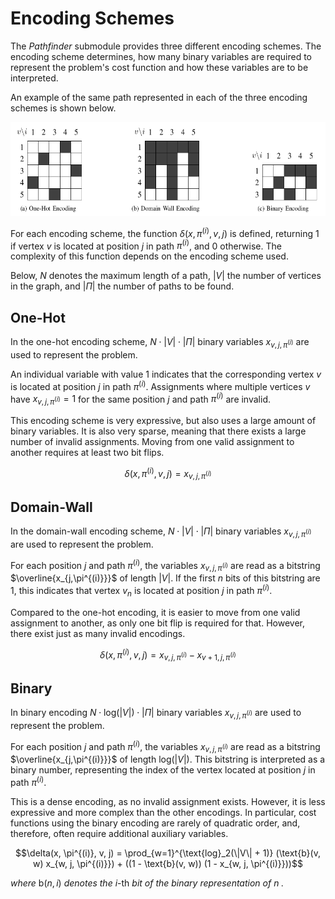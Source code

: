 # Encoding Schemes

The _Pathfinder_ submodule provides three different encoding schemes. The encoding scheme determines, how
many binary variables are required to represent the problem's cost function and how these variables are to be
interpreted.

An example of the same path represented in each of the three encoding schemes is shown below.

<p align="center">
<img src="../../_static/qubo_tools/encodings.png" height=150px alt="Encoding schemes">
</p>

For each encoding scheme, the function $\delta(x, \pi^{(i)}, v, j)$ is defined, returning 1 if vertex $v$ is located at position $j$ in path $\pi^{(i)}$, and 0 otherwise.
The complexity of this function depends on the encoding scheme used.

Below, $N$ denotes the maximum length of a path, $|V|$ the number of vertices in the graph, and $|\Pi|$ the number of paths to be found.

## One-Hot

In the one-hot encoding scheme, $N \cdot |V| \cdot |\Pi|$ binary variables $x_{v,j,\pi^{(i)}}$ are
used to represent the problem.

An individual variable with value 1 indicates that the corresponding vertex $v$ is located at position
$j$ in path $\pi^{(i)}$. Assignments where multiple vertices $v$ have $x_{v,j,\pi^{(i)}} = 1$ for the same position $j$ and path $\pi^{(i)}$ are invalid.

This encoding scheme is very expressive, but also uses a large amount of binary variables. It is also
very sparse, meaning that there exists a large number of invalid assignments. Moving from one valid assignment
to another requires at least two bit flips.

$$\delta(x, \pi^{(i)}, v, j) = x_{v, j, \pi^{(i)}}$$

## Domain-Wall

In the domain-wall encoding scheme, $N \cdot |V| \cdot |\Pi|$ binary variables $x_{v,j,\pi^{(i)}}$ are used
to represent the problem.

For each position $j$ and path $\pi^{(i)}$, the variables $x_{v,j,\pi^{(i)}}$ are read as a bitstring
$\overline{x_{j,\pi^{(i)}}}$ of length $|V|$. If the first $n$ bits of this bitstring are 1, this indicates that
vertex $v_n$ is located at position $j$ in path $\pi^{(i)}$.

Compared to the one-hot encoding, it is easier to move from one valid assignment to another, as only one bit flip
is required for that. However, there exist just as many invalid encodings.

$$\delta(x, \pi^{(i)}, v, j) = x_{v, j, \pi^{(i)}} - x_{v + 1, j, \pi^{(i)}}$$

## Binary

In binary encoding $N \cdot \text{log}(|V|) \cdot |\Pi|$ binary variables $x_{v,j,\pi^{(i)}}$ are used
to represent the problem.

For each position $j$ and path $\pi^{(i)}$, the variables $x_{v,j,\pi^{(i)}}$ are read as a bitstring
$\overline{x_{j,\pi^{(i)}}}$ of length $\text{log}(|V|)$. This bitstring is interpreted as a binary number,
representing the index of the vertex located at position $j$ in path $\pi^{(i)}$.

This is a dense encoding, as no invalid assignment exists. However, it is less expressive and more complex
than the other encodings. In particular, cost functions using the binary encoding are rarely of quadratic order,
and, therefore, often require additional auxiliary variables.

$$\delta(x, \pi^{(i)}, v, j) = \prod_{w=1}^{\text{log}_2(\|V\| + 1)} (\text{b}(v, w) x_{w, j, \pi^{(i)}}) + ((1 - \text{b}(v, w)) (1 - x_{w, j, \pi^{(i)}}))$$

_where_ $\text{b}(n, i)$ _denotes the_ $i\text{-th}$ _bit of the binary representation of_ $n$ _._
